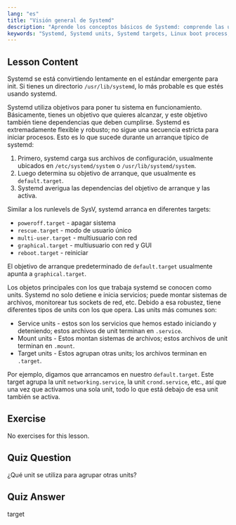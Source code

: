 ```yaml
---
lang: "es"
title: "Visión general de Systemd"
description: "Aprende los conceptos básicos de Systemd: comprende las units, los targets y el proceso de arranque. Descubre cómo Systemd gestiona los servicios y los estados del sistema en Linux. ¡Comienza tu viaje!"
keywords: "Systemd, Systemd units, Systemd targets, Linux boot process, Linux services, principiante, tutorial, guía"
---
```


## Lesson Content

Systemd se está convirtiendo lentamente en el estándar emergente para init. Si tienes un directorio `/usr/lib/systemd`, lo más probable es que estés usando systemd.

Systemd utiliza objetivos para poner tu sistema en funcionamiento. Básicamente, tienes un objetivo que quieres alcanzar, y este objetivo también tiene dependencias que deben cumplirse. Systemd es extremadamente flexible y robusto; no sigue una secuencia estricta para iniciar procesos. Esto es lo que sucede durante un arranque típico de systemd:

1. Primero, systemd carga sus archivos de configuración, usualmente ubicados en `/etc/systemd/system` o `/usr/lib/systemd/system`.
2. Luego determina su objetivo de arranque, que usualmente es `default.target`.
3. Systemd averigua las dependencias del objetivo de arranque y las activa.

Similar a los runlevels de SysV, systemd arranca en diferentes targets:

- `poweroff.target` - apagar sistema
- `rescue.target` - modo de usuario único
- `multi-user.target` - multiusuario con red
- `graphical.target` - multiusuario con red y GUI
- `reboot.target` - reiniciar

El objetivo de arranque predeterminado de `default.target` usualmente apunta a `graphical.target`.

Los objetos principales con los que trabaja systemd se conocen como units. Systemd no solo detiene e inicia servicios; puede montar sistemas de archivos, monitorear tus sockets de red, etc. Debido a esa robustez, tiene diferentes tipos de units con los que opera. Las units más comunes son:

- Service units - estos son los servicios que hemos estado iniciando y deteniendo; estos archivos de unit terminan en `.service`.
- Mount units - Estos montan sistemas de archivos; estos archivos de unit terminan en `.mount`.
- Target units - Estos agrupan otras units; los archivos terminan en `.target`.

Por ejemplo, digamos que arrancamos en nuestro `default.target`. Este target agrupa la unit `networking.service`, la unit `crond.service`, etc., así que una vez que activamos una sola unit, todo lo que está debajo de esa unit también se activa.

## Exercise

No exercises for this lesson.

## Quiz Question

¿Qué unit se utiliza para agrupar otras units?

## Quiz Answer

target
